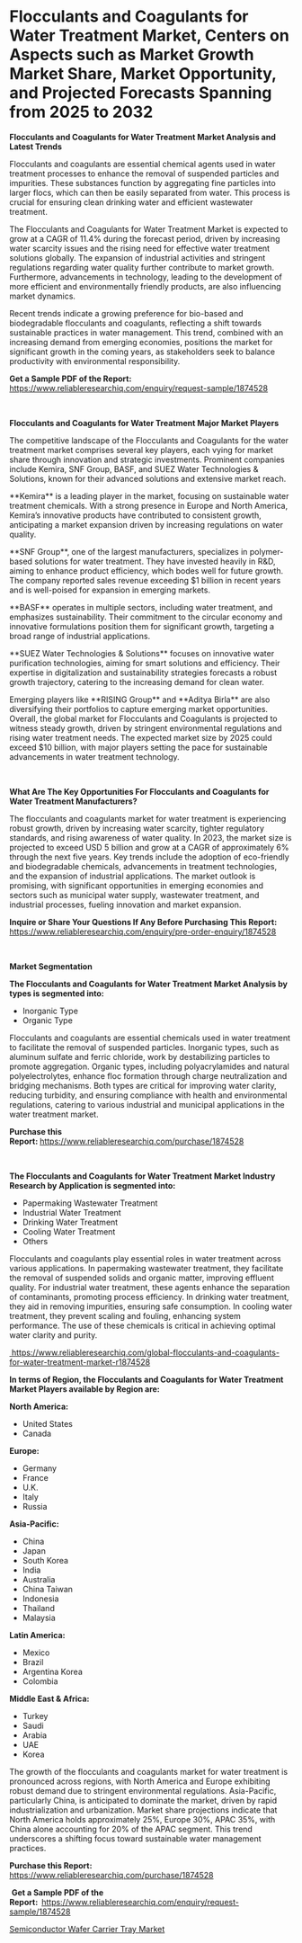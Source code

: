 <p><h1>Flocculants and Coagulants for Water Treatment Market, Centers on Aspects such as Market Growth Market Share, Market Opportunity, and Projected Forecasts Spanning from 2025 to 2032</h1></p><p><strong>Flocculants and Coagulants for Water Treatment Market Analysis and Latest Trends</strong></p>
<p><p>Flocculants and coagulants are essential chemical agents used in water treatment processes to enhance the removal of suspended particles and impurities. These substances function by aggregating fine particles into larger flocs, which can then be easily separated from water. This process is crucial for ensuring clean drinking water and efficient wastewater treatment.</p><p>The Flocculants and Coagulants for Water Treatment Market is expected to grow at a CAGR of 11.4% during the forecast period, driven by increasing water scarcity issues and the rising need for effective water treatment solutions globally. The expansion of industrial activities and stringent regulations regarding water quality further contribute to market growth. Furthermore, advancements in technology, leading to the development of more efficient and environmentally friendly products, are also influencing market dynamics.</p><p>Recent trends indicate a growing preference for bio-based and biodegradable flocculants and coagulants, reflecting a shift towards sustainable practices in water management. This trend, combined with an increasing demand from emerging economies, positions the market for significant growth in the coming years, as stakeholders seek to balance productivity with environmental responsibility.</p></p>
<p><strong>Get a Sample PDF of the Report:&nbsp;</strong> <a href="https://www.reliableresearchiq.com/enquiry/request-sample/1874528?utm_campaign=2730&utm_medium=2&utm_source=Github&utm_content=ia&utm_term=03042025&utm_id=flocculants-and-coagulants-for-water-treatment">https://www.reliableresearchiq.com/enquiry/request-sample/1874528</a></p>
<p>&nbsp;</p>
<p><strong>Flocculants and Coagulants for Water Treatment Major Market Players</strong></p>
<p><p>The competitive landscape of the Flocculants and Coagulants for the water treatment market comprises several key players, each vying for market share through innovation and strategic investments. Prominent companies include Kemira, SNF Group, BASF, and SUEZ Water Technologies & Solutions, known for their advanced solutions and extensive market reach.</p><p>**Kemira** is a leading player in the market, focusing on sustainable water treatment chemicals. With a strong presence in Europe and North America, Kemira’s innovative products have contributed to consistent growth, anticipating a market expansion driven by increasing regulations on water quality.</p><p>**SNF Group**, one of the largest manufacturers, specializes in polymer-based solutions for water treatment. They have invested heavily in R&D, aiming to enhance product efficiency, which bodes well for future growth. The company reported sales revenue exceeding $1 billion in recent years and is well-poised for expansion in emerging markets.</p><p>**BASF** operates in multiple sectors, including water treatment, and emphasizes sustainability. Their commitment to the circular economy and innovative formulations position them for significant growth, targeting a broad range of industrial applications.</p><p>**SUEZ Water Technologies & Solutions** focuses on innovative water purification technologies, aiming for smart solutions and efficiency. Their expertise in digitalization and sustainability strategies forecasts a robust growth trajectory, catering to the increasing demand for clean water.</p><p>Emerging players like **RISING Group** and **Aditya Birla** are also diversifying their portfolios to capture emerging market opportunities. Overall, the global market for Flocculants and Coagulants is projected to witness steady growth, driven by stringent environmental regulations and rising water treatment needs. The expected market size by 2025 could exceed $10 billion, with major players setting the pace for sustainable advancements in water treatment technology.</p></p>
<p>&nbsp;</p>
<p><strong>What Are The Key Opportunities For Flocculants and Coagulants for Water Treatment Manufacturers?</strong></p>
<p><p>The flocculants and coagulants market for water treatment is experiencing robust growth, driven by increasing water scarcity, tighter regulatory standards, and rising awareness of water quality. In 2023, the market size is projected to exceed USD 5 billion and grow at a CAGR of approximately 6% through the next five years. Key trends include the adoption of eco-friendly and biodegradable chemicals, advancements in treatment technologies, and the expansion of industrial applications. The market outlook is promising, with significant opportunities in emerging economies and sectors such as municipal water supply, wastewater treatment, and industrial processes, fueling innovation and market expansion.</p></p>
<p><strong>Inquire or Share Your Questions If Any Before Purchasing This Report:</strong> <a href="https://www.reliableresearchiq.com/enquiry/pre-order-enquiry/1874528?utm_campaign=2730&utm_medium=2&utm_source=Github&utm_content=ia&utm_term=03042025&utm_id=flocculants-and-coagulants-for-water-treatment">https://www.reliableresearchiq.com/enquiry/pre-order-enquiry/1874528</a></p>
<p>&nbsp;</p>
<p><strong>Market Segmentation</strong></p>
<p><strong>The Flocculants and Coagulants for Water Treatment Market Analysis by types is segmented into:</strong></p>
<p><ul><li>Inorganic Type</li><li>Organic Type</li></ul></p>
<p><p>Flocculants and coagulants are essential chemicals used in water treatment to facilitate the removal of suspended particles. Inorganic types, such as aluminum sulfate and ferric chloride, work by destabilizing particles to promote aggregation. Organic types, including polyacrylamides and natural polyelectrolytes, enhance floc formation through charge neutralization and bridging mechanisms. Both types are critical for improving water clarity, reducing turbidity, and ensuring compliance with health and environmental regulations, catering to various industrial and municipal applications in the water treatment market.</p></p>
<p><strong>Purchase this Report:&nbsp;</strong><a href="https://www.reliableresearchiq.com/purchase/1874528?utm_campaign=2730&utm_medium=2&utm_source=Github&utm_content=ia&utm_term=03042025&utm_id=flocculants-and-coagulants-for-water-treatment">https://www.reliableresearchiq.com/purchase/1874528</a></p>
<p>&nbsp;</p>
<p><strong>The Flocculants and Coagulants for Water Treatment Market Industry Research by Application is segmented into:</strong></p>
<p><ul><li>Papermaking Wastewater Treatment</li><li>Industrial Water Treatment</li><li>Drinking Water Treatment</li><li>Cooling Water Treatment</li><li>Others</li></ul></p>
<p><p>Flocculants and coagulants play essential roles in water treatment across various applications. In papermaking wastewater treatment, they facilitate the removal of suspended solids and organic matter, improving effluent quality. For industrial water treatment, these agents enhance the separation of contaminants, promoting process efficiency. In drinking water treatment, they aid in removing impurities, ensuring safe consumption. In cooling water treatment, they prevent scaling and fouling, enhancing system performance. The use of these chemicals is critical in achieving optimal water clarity and purity.</p></p>
<p><a href="https://www.reliableresearchiq.com/global-flocculants-and-coagulants-for-water-treatment-market-r1874528?utm_campaign=2730&utm_medium=2&utm_source=Github&utm_content=ia&utm_term=03042025&utm_id=flocculants-and-coagulants-for-water-treatment">&nbsp;https://www.reliableresearchiq.com/global-flocculants-and-coagulants-for-water-treatment-market-r1874528</a></p>
<p><strong>In terms of Region, the Flocculants and Coagulants for Water Treatment Market Players available by Region are:</strong></p>
<p>
    <p> <strong> North America: </strong>
        <ul>
            <li>United States</li>
            <li>Canada</li>
        </ul>
        </p> 
    <p> <strong> Europe: </strong>
        <ul>
            <li>Germany</li>
            <li>France</li>
            <li>U.K.</li>
            <li>Italy</li>
            <li>Russia</li>
        </ul>
        </p> 
    <p> <strong> Asia-Pacific: </strong>
        <ul>
            <li>China</li>
            <li>Japan</li>
            <li>South Korea</li>
            <li>India</li>
            <li>Australia</li>
            <li>China Taiwan</li>
            <li>Indonesia</li>
            <li>Thailand</li>
            <li>Malaysia</li>
        </ul>
        </p> 
    <p> <strong> Latin America: </strong>
        <ul>
            <li>Mexico</li>
            <li>Brazil</li>
            <li>Argentina Korea</li>
            <li>Colombia</li>
        </ul>
        </p> 
    <p> <strong> Middle East & Africa: </strong>
        <ul>
            <li>Turkey</li>
            <li>Saudi</li>
            <li>Arabia</li>
            <li>UAE</li>
            <li>Korea</li>
        </ul>
    </p>
    </p>
<p><p>The growth of the flocculants and coagulants market for water treatment is pronounced across regions, with North America and Europe exhibiting robust demand due to stringent environmental regulations. Asia-Pacific, particularly China, is anticipated to dominate the market, driven by rapid industrialization and urbanization. Market share projections indicate that North America holds approximately 25%, Europe 30%, APAC 35%, with China alone accounting for 20% of the APAC segment. This trend underscores a shifting focus toward sustainable water management practices.</p></p>
<p><strong>Purchase this Report: </strong><a href="https://www.reliableresearchiq.com/purchase/1874528?utm_campaign=2730&utm_medium=2&utm_source=Github&utm_content=ia&utm_term=03042025&utm_id=flocculants-and-coagulants-for-water-treatment">https://www.reliableresearchiq.com/purchase/1874528</a></p>
<p>&nbsp;<strong>Get a Sample PDF of the Report:&nbsp;&nbsp;</strong><a href="https://www.reliableresearchiq.com/enquiry/request-sample/1874528?utm_campaign=2730&utm_medium=2&utm_source=Github&utm_content=ia&utm_term=03042025&utm_id=flocculants-and-coagulants-for-water-treatment">https://www.reliableresearchiq.com/enquiry/request-sample/1874528</a></p>
<p><strong></strong></p>
<p><p><a href="https://github.com/benhaeneye/Market-Research-Report-List-1/blob/main/semiconductor-wafer-carrier-tray-market.md?utm_campaign=2730&utm_medium=2&utm_source=Github&utm_content=ia&utm_term=03042025&utm_id=flocculants-and-coagulants-for-water-treatment">Semiconductor Wafer Carrier Tray Market</a></p></p>